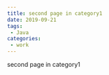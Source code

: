 ```yaml
---
title: second page in category1
date: 2019-09-21
tags:
 - Java
categories:
 - work
---
```


second page in category1
